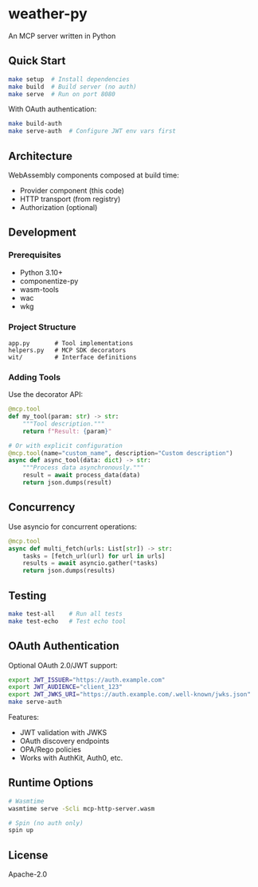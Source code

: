 # weather-py

An MCP server written in Python

## Quick Start

```bash
make setup  # Install dependencies
make build  # Build server (no auth)
make serve  # Run on port 8080
```

With OAuth authentication:
```bash
make build-auth
make serve-auth  # Configure JWT env vars first
```

## Architecture

WebAssembly components composed at build time:
- Provider component (this code)
- HTTP transport (from registry)
- Authorization (optional)

## Development

### Prerequisites

- Python 3.10+
- componentize-py
- wasm-tools
- wac
- wkg

### Project Structure

```
app.py       # Tool implementations
helpers.py   # MCP SDK decorators
wit/         # Interface definitions
```

### Adding Tools

Use the decorator API:

```python
@mcp.tool
def my_tool(param: str) -> str:
    """Tool description."""
    return f"Result: {param}"

# Or with explicit configuration
@mcp.tool(name="custom_name", description="Custom description")
async def async_tool(data: dict) -> str:
    """Process data asynchronously."""
    result = await process_data(data)
    return json.dumps(result)
```

## Concurrency

Use asyncio for concurrent operations:

```python
@mcp.tool
async def multi_fetch(urls: List[str]) -> str:
    tasks = [fetch_url(url) for url in urls]
    results = await asyncio.gather(*tasks)
    return json.dumps(results)
```

## Testing

```bash
make test-all    # Run all tests
make test-echo   # Test echo tool
```

## OAuth Authentication

Optional OAuth 2.0/JWT support:

```bash
export JWT_ISSUER="https://auth.example.com"
export JWT_AUDIENCE="client_123"
export JWT_JWKS_URI="https://auth.example.com/.well-known/jwks.json"
make serve-auth
```

Features:
- JWT validation with JWKS
- OAuth discovery endpoints
- OPA/Rego policies
- Works with AuthKit, Auth0, etc.

## Runtime Options

```bash
# Wasmtime
wasmtime serve -Scli mcp-http-server.wasm

# Spin (no auth only)
spin up
```

## License

Apache-2.0